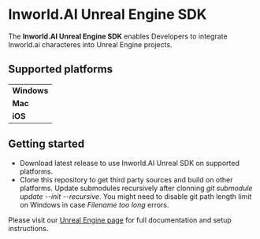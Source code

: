 # Inworld.AI Unreal Engine SDK

The **Inworld.AI Unreal Engine SDK** enables Developers to integrate Inworld.ai characteres into Unreal Engine projects.

## Supported platforms

<table>
  <tr>
    <td><b>Windows</b></td>
  </tr>
  <tr>
    <td><b>Mac</b></td>
  </tr>
  <tr>
    <td><b>iOS</b></td>
  </tr>
</table>

## Getting started

- Download latest release to use Inworld.AI Unreal SDK on supported platforms.
- Clone this repository to get third party sources and build on other platforms. Update submodules recursively after clonning *git submodule update --init --recursive*. You might need to disable git path length limit on Windows in case *Filename too long* errors. 

Please visit our [Unreal Engine page](https://docs.inworld.ai/docs/tutorial-integrations/unreal-engine/) for full documentation and setup instructions.
